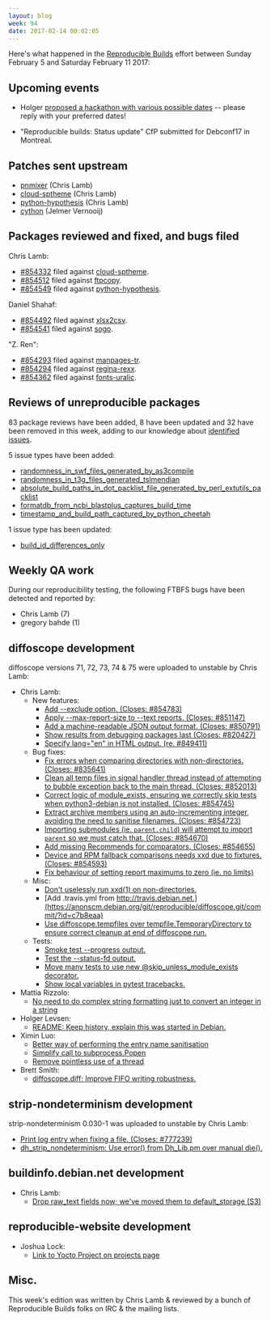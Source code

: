 ```yaml
---
layout: blog
week: 94
date: 2017-02-14 00:02:05
---
```


Here's what happened in the [Reproducible Builds](https://reproducible-builds.org) effort between Sunday February 5 and Saturday February 11 2017:

Upcoming events
---------------

- Holger [proposed a hackathon with various possible dates](https://lists.reproducible-builds.org/pipermail/rb-general/2017-February/000350.html) -- please reply with your preferred dates!

- "Reproducible builds: Status update" CfP submitted for Debconf17 in Montreal.

Patches sent upstream
---------------------

- [pnmixer](https://github.com/nicklan/pnmixer/pull/153) (Chris Lamb)
- [cloud-sptheme](https://bitbucket.org/ecollins/cloud_sptheme/pull-requests/22/please-make-the-build-reproducible/diff) (Chris Lamb)
- [python-hypothesis](https://github.com/HypothesisWorks/hypothesis-python/pull/440) (Chris Lamb)
- [cython](https://github.com/cython/cython/pull/1576) (Jelmer Vernooĳ)

Packages reviewed and fixed, and bugs filed
-------------------------------------------

Chris Lamb:

* [#854332](https://bugs.debian.org/854332) filed against [cloud-sptheme](https://tracker.debian.org/pkg/cloud-sptheme).
* [#854512](https://bugs.debian.org/854512) filed against [ftpcopy](https://tracker.debian.org/pkg/ftpcopy).
* [#854549](https://bugs.debian.org/854549) filed against [python-hypothesis](https://tracker.debian.org/pkg/python-hypothesis).

Daniel Shahaf:

* [#854492](https://bugs.debian.org/854492) filed against [xlsx2csv](https://tracker.debian.org/pkg/xlsx2csv).
* [#854541](https://bugs.debian.org/854541) filed against [sogo](https://tracker.debian.org/pkg/sogo).

"Z. Ren":

* [#854293](https://bugs.debian.org/854293) filed against [manpages-tr](https://tracker.debian.org/pkg/manpages-tr).
* [#854294](https://bugs.debian.org/854294) filed against [regina-rexx](https://tracker.debian.org/pkg/regina-rexx).
* [#854362](https://bugs.debian.org/854362) filed against [fonts-uralic](https://tracker.debian.org/pkg/fonts-uralic).


Reviews of unreproducible packages
----------------------------------

83 package reviews have been added, 8 have been updated and 32 have been removed in this week,
adding to our knowledge about [identified issues](https://tests.reproducible-builds.org/debian/index_issues.html).

5 issue types have been added:

- [randomness\_in\_swf\_files\_generated\_by\_as3compile](https://anonscm.debian.org/git/reproducible/notes.git/commit/?id=39cedd19)
- [randomness\_in\_t3g\_files\_generated\_tslmendian](https://anonscm.debian.org/git/reproducible/notes.git/commit/?id=d3c2567e)
- [absolute\_build\_paths\_in\_dot\_packlist\_file\_generated\_by\_perl\_extutils\_packlist](https://anonscm.debian.org/git/reproducible/notes.git/commit/?id=a46bc1bf)
- [formatdb\_from\_ncbi\_blastplus\_captures\_build\_time](https://anonscm.debian.org/git/reproducible/notes.git/commit/?id=c079bd93)
- [timestamp\_and\_build\_path\_captured\_by\_python\_cheetah](https://anonscm.debian.org/git/reproducible/notes.git/commit/?id=14353840)

1 issue type has been updated:

- [build\_id\_differences\_only](https://anonscm.debian.org/git/reproducible/notes.git/commit/?id=122287a6)

Weekly QA work
--------------

During our reproducibility testing, the following FTBFS bugs have been detected and
reported by:

 - Chris Lamb (7)
 - gregory bahde (1)


diffoscope development
----------------------

diffoscope versions 71, 72, 73, 74 & 75 were uploaded to unstable by Chris Lamb:

- Chris Lamb:
    - New features:
        - [Add --exclude option. (Closes: #854783)](https://anonscm.debian.org/git/reproducible/diffoscope.git/commit/?id=bb2ff3b)
        - [Apply --max-report-size to --text reports. (Closes: #851147)](https://anonscm.debian.org/git/reproducible/diffoscope.git/commit/?id=7479e16)
        - [Add a machine-readable JSON output format. (Closes: #850791)](https://anonscm.debian.org/git/reproducible/diffoscope.git/commit/?id=c601f2d)
        - [Show results from debugging packages last (Closes: #820427)](https://anonscm.debian.org/git/reproducible/diffoscope.git/commit/?id=62b3900)
        - [Specify lang="en" in HTML output. (re. #849411)](https://anonscm.debian.org/git/reproducible/diffoscope.git/commit/?id=097dee5)
    - Bug fixes:
        - [Fix errors when comparing directories with non-directories. (Closes: #835641)](https://anonscm.debian.org/git/reproducible/diffoscope.git/commit/?id=db37e55)
        - [Clean all temp files in signal handler thread instead of attempting to bubble exception back to the main thread. (Closes: #852013)](https://anonscm.debian.org/git/reproducible/diffoscope.git/commit/?id=f0343d8)
        - [Correct logic of module\_exists, ensuring we correctly skip tests when python3-debian is not installed. (Closes: #854745)](https://anonscm.debian.org/git/reproducible/diffoscope.git/commit/?id=520f8c6)
        - [Extract archive members using an auto-incrementing integer, avoiding the need to sanitise filenames. (Closes: #854723)](https://anonscm.debian.org/git/reproducible/diffoscope.git/commit/?id=632a408)
        - [Importing submodules (ie. ``parent.child``) will attempt to import ``parent`` so we must catch that. (Closes: #854670)](https://anonscm.debian.org/git/reproducible/diffoscope.git/commit/?id=541de9e)
        - [Add missing Recommends for comparators. (Closes: #854655)](https://anonscm.debian.org/git/reproducible/diffoscope.git/commit/?id=46d5003)
        - [Device and RPM fallback comparisons needs xxd due to fixtures. (Closes: #854593)](https://anonscm.debian.org/git/reproducible/diffoscope.git/commit/?id=5696911)
        - [Fix behaviour of setting report maximums to zero (ie. no limits)](https://anonscm.debian.org/git/reproducible/diffoscope.git/commit/?id=aeb021a)
    - Misc:
        - [Don't uselessly run xxd(1) on non-directories.](https://anonscm.debian.org/git/reproducible/diffoscope.git/commit/?id=42c4c3a)
        - [Add .travis.yml from http://travis.debian.net.](https://anonscm.debian.org/git/reproducible/diffoscope.git/commit/?id=c7b8eaa)
        - [Use diffoscope.tempfiles over tempfile.TemporaryDirectory to ensure correct cleanup at end of diffoscope run.](https://anonscm.debian.org/git/reproducible/diffoscope.git/commit/?id=9eac636)
    - Tests:
        - [Smoke test --progress output.](https://anonscm.debian.org/git/reproducible/diffoscope.git/commit/?id=9095225)
        - [Test the --status-fd output.](https://anonscm.debian.org/git/reproducible/diffoscope.git/commit/?id=c9696b6)
        - [Move many tests to use new @skip\_unless\_module\_exists decorator.](https://anonscm.debian.org/git/reproducible/diffoscope.git/commit/?id=e04e4f7)
        - [Show local variables in pytest tracebacks.](https://anonscm.debian.org/git/reproducible/diffoscope.git/commit/?id=9d4113b)
- Mattia Rizzolo:
    - [No need to do complex string formatting just to convert an integer in a string](https://anonscm.debian.org/git/reproducible/diffoscope.git/commit/?id=e68dced)
- Holger Levsen:
    - [README: Keep history, explain this was started in Debian.](https://anonscm.debian.org/git/reproducible/diffoscope.git/commit/?id=fabb7bc)
- Ximin Luo:
    - [Better way of performing the entry name sanitisation](https://anonscm.debian.org/git/reproducible/diffoscope.git/commit/?id=e0563c8)
    - [Simplify call to subprocess.Popen](https://anonscm.debian.org/git/reproducible/diffoscope.git/commit/?id=64f6ff1)
    - [Remove pointless use of a thread](https://anonscm.debian.org/git/reproducible/diffoscope.git/commit/?id=6ec3e00)
- Brett Smith:
    - [diffoscope.diff: Improve FIFO writing robustness.](https://anonscm.debian.org/git/reproducible/diffoscope.git/commit/?id=37649ac)


strip-nondeterminism development
--------------------------------

strip-nondeterminism 0.030-1 was uploaded to unstable by Chris Lamb:

- [Print log entry when fixing a file. (Closes: #777239)](https://anonscm.debian.org/git/reproducible/strip-nondeterminism.git/commit/?id=506fc41)
- [dh\_strip\_nondeterminism: Use error() from Dh\_Lib.pm over manual die().](https://anonscm.debian.org/git/reproducible/strip-nondeterminism.git/commit/?id=9609c8a)


buildinfo.debian.net development
--------------------------------

- Chris Lamb:
  - [Drop raw\_text fields now; we've moved them to default\_storage (S3)](https://anonscm.debian.org/git/reproducible/buildinfo.debian.net.git/commit/?id=a2e587d)


reproducible-website development
--------------------------------

- Joshua Lock:
  - [Link to Yocto Project on projects page](https://anonscm.debian.org/git/reproducible/reproducible-website.git/commit/?id=69f1826)


Misc.
-----

This week's edition was written by Chris Lamb & reviewed by a bunch of Reproducible Builds folks on IRC & the mailing lists.
